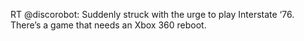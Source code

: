 <!--
id: 4132239584
link: http://kevinisom.info/post/4132239584/rt-discorobot-suddenly-struck-with-the-urge-to
slug: rt-discorobot-suddenly-struck-with-the-urge-to
date: Mon Mar 28 2011 05:27:31 GMT+1300 (NZDT)
raw: {"blog_name":"kevinisom","id":4132239584,"post_url":"http://kevinisom.info/post/4132239584/rt-discorobot-suddenly-struck-with-the-urge-to","slug":"rt-discorobot-suddenly-struck-with-the-urge-to","type":"text","date":"2011-03-27 16:27:31 GMT","timestamp":1301243251,"state":"published","format":"html","reblog_key":"jkLkL2kT","tags":[],"short_url":"http://tmblr.co/Zw68Yy3sJFZW","highlighted":[],"feed_item":"http://twitter.com/kev_nz/statuses/51905908225228800","from_feed_id":"650289","note_count":0,"title":null,"body":"<p>RT @discorobot: Suddenly struck with the urge to play Interstate &#8216;76. There&#8217;s a game that needs an Xbox 360 reboot.</p>"}
publish: 2011-03-028
tags: 
title: null
-->


RT @discorobot: Suddenly struck with the urge to play Interstate ‘76.
There’s a game that needs an Xbox 360 reboot.


